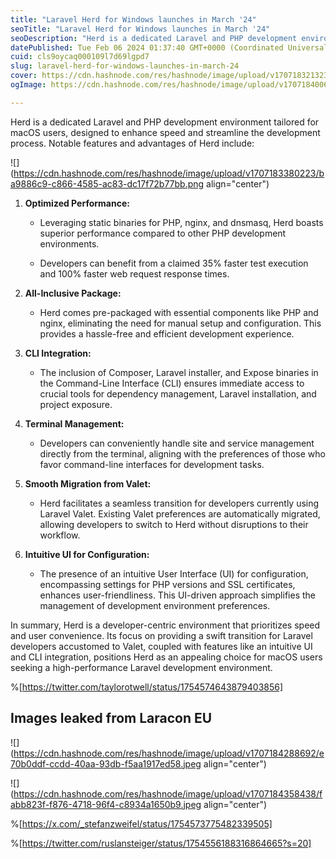 ```yaml
---
title: "Laravel Herd for Windows launches in March '24"
seoTitle: "Laravel Herd for Windows launches in March '24"
seoDescription: "Herd is a dedicated Laravel and PHP development environment tailored for macOS users, designed to enhance speed and streamline the development process."
datePublished: Tue Feb 06 2024 01:37:40 GMT+0000 (Coordinated Universal Time)
cuid: cls9oycaq000109l7d69lgpd7
slug: laravel-herd-for-windows-launches-in-march-24
cover: https://cdn.hashnode.com/res/hashnode/image/upload/v1707183213231/1198e238-a5f2-4510-b03d-a375ecef6100.png
ogImage: https://cdn.hashnode.com/res/hashnode/image/upload/v1707184006324/591512e5-4989-49df-af89-242a810bb232.png

---
```


Herd is a dedicated Laravel and PHP development environment tailored for macOS users, designed to enhance speed and streamline the development process. Notable features and advantages of Herd include:

![](https://cdn.hashnode.com/res/hashnode/image/upload/v1707183380223/ba9886c9-c866-4585-ac83-dc17f72b77bb.png align="center")

1. **Optimized Performance:**
    
    * Leveraging static binaries for PHP, nginx, and dnsmasq, Herd boasts superior performance compared to other PHP development environments.
        
    * Developers can benefit from a claimed 35% faster test execution and 100% faster web request response times.
        
2. **All-Inclusive Package:**
    
    * Herd comes pre-packaged with essential components like PHP and nginx, eliminating the need for manual setup and configuration. This provides a hassle-free and efficient development experience.
        
3. **CLI Integration:**
    
    * The inclusion of Composer, Laravel installer, and Expose binaries in the Command-Line Interface (CLI) ensures immediate access to crucial tools for dependency management, Laravel installation, and project exposure.
        
4. **Terminal Management:**
    
    * Developers can conveniently handle site and service management directly from the terminal, aligning with the preferences of those who favor command-line interfaces for development tasks.
        
5. **Smooth Migration from Valet:**
    
    * Herd facilitates a seamless transition for developers currently using Laravel Valet. Existing Valet preferences are automatically migrated, allowing developers to switch to Herd without disruptions to their workflow.
        
6. **Intuitive UI for Configuration:**
    
    * The presence of an intuitive User Interface (UI) for configuration, encompassing settings for PHP versions and SSL certificates, enhances user-friendliness. This UI-driven approach simplifies the management of development environment preferences.
        

In summary, Herd is a developer-centric environment that prioritizes speed and user convenience. Its focus on providing a swift transition for Laravel developers accustomed to Valet, coupled with features like an intuitive UI and CLI integration, positions Herd as an appealing choice for macOS users seeking a high-performance Laravel development environment.

%[https://twitter.com/taylorotwell/status/1754574643879403856] 

## Images leaked from Laracon EU

![](https://cdn.hashnode.com/res/hashnode/image/upload/v1707184288692/e70b0ddf-ccdd-40aa-93db-f5aa1917ed58.jpeg align="center")

![](https://cdn.hashnode.com/res/hashnode/image/upload/v1707184358438/fabb823f-f876-4718-96f4-c8934a1650b9.jpeg align="center")

%[https://x.com/_stefanzweifel/status/1754573775482339505] 

%[https://twitter.com/ruslansteiger/status/1754556188316864665?s=20]